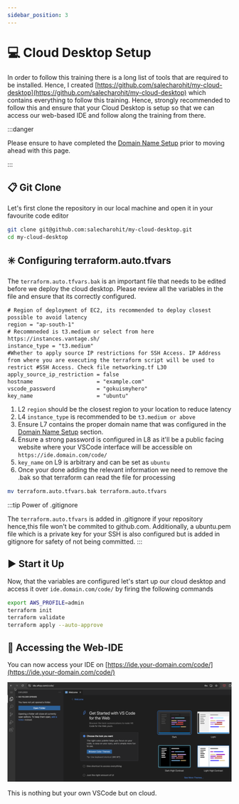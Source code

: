 ```yaml
---
sidebar_position: 3
---
```


# 💻 Cloud Desktop Setup

In order to follow this training there is a long list of tools that are required to be installed. Hence, I created [https://github.com/salecharohit/my-cloud-desktop](https://github.com/salecharohit/my-cloud-desktop) which contains everything to follow this training. Hence, strongly recommended to follow this and ensure that your Cloud Desktop is setup so that we can access our web-based IDE and follow along the training from there.

:::danger

Please ensure to have completed the [Domain Name Setup](/docs/chapter0-the-setup/domain-setup.md#) prior to moving ahead with this page.

:::

## 📋 Git Clone

Let's first clone the repository in our local machine and open it in your favourite code editor

```bash {1-2}
git clone git@github.com:salecharohit/my-cloud-desktop.git
cd my-cloud-desktop
```

## ✳️ Configuring terraform.auto.tfvars

The `terraform.auto.tfvars.bak` is an important file that needs to be edited before we deploy the cloud desktop. Please review all the variables in the file and ensure that its correctly configured.

```hcl showLineNumbers
# Region of deployment of EC2, its recommended to deploy closest possible to avoid latency
region = "ap-south-1"
# Recommneded is t3.medium or select from here https://instances.vantage.sh/
instance_type = "t3.medium"
#Whether to apply source IP restrictions for SSH Access. IP Address from where you are executing the terraform script will be used to restrict #SSH Access. Check file networking.tf L30
apply_source_ip_restriction = false
hostname                    = "example.com"
vscode_password             = "gokuismyhero"
key_name                    = "ubuntu"
```

1. L2 `region` should be the closest region to your location to reduce latency
2. L4 `instance_type` is recommended to be `t3.medium or above`
3. Ensure L7 contains the proper domain name that was configured in the [Domain Name Setup](/docs/chapter0-the-setup/domain-setup.md#) section.
4. Ensure a strong password is configured in L8 as it'll be a public facing website where your VSCode interface will be accessible on `https://ide.domain.com/code/`
5. `key_name` on L9 is arbitrary and can be set as `ubuntu` 
6. Once your done adding the relevant information we need to remove the .bak so that terraform can read the file for processing
```bash
mv terraform.auto.tfvars.bak terraform.auto.tfvars
```
   


:::tip Power of .gitignore

The `terraform.auto.tfvars`  is added in .gitignore if your repository hence,this file won't be commited to github.com.
Additionally, a ubuntu.pem file which is a private key for your SSH is also configured but is added in gitignore for safety of not being committed.
:::

## ▶️ Start it Up

Now, that the variables are configured let's start up our cloud desktop and access it over `ide.domain.com/code/` by firing the following commands

```bash
export AWS_PROFILE=admin
terraform init
terraform validate
terraform apply --auto-approve
```

## 🚪 Accessing the Web-IDE

You can now access your IDE on [https://ide.your-domain.com/code/](https://ide.your-domain.com/code/) 

![Accessing IDE](img/accessing_ide.png)

This is nothing but your own VSCode but on cloud.